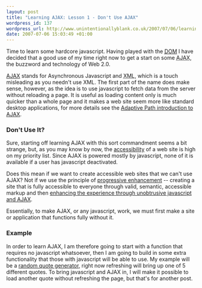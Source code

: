 ```yaml
---
layout: post
title: "Learning AJAX: Lesson 1 - Don't Use AJAX"
wordpress_id: 137
wordpress_url: http://www.unintentionallyblank.co.uk/2007/07/06/learning-ajax-lesson-1-dont-use-ajax/
date: 2007-07-06 15:03:49 +01:00
---
```

<p>Time to learn some hardcore javascript. Having played with the <a href="http://www.unintentionallyblank.co.uk/category/the-dom/"><abbr title="Document Object Model">DOM</abbr></a> I have decided that a good use of my time right now to get a start on some <abbr title="Asynchronous Javascript and XML">AJAX</abbr>, the buzzword and technology of Web 2.0.</p>

<p><a href="http://en.wikipedia.org/wiki/Ajax_(programming)">AJAX</a> stands for Asynchronous Javascript and <abbr title="eXtensible Markup Language">XML</abbr>, which is a touch misleading as you needn't use XML. The first part of the name does make sense, however, as the idea is to use javascript to fetch data from the server without reloading a page. It is useful as loading content only is much quicker than a whole page and it makes a web site seem more like standard desktop applications, for more details see the <a href="http://www.adaptivepath.com/publications/essays/archives/000385.php">Adaptive Path introduction to AJAX</a>.</p>

<h3>Don't Use It?</h3>

<p>Sure, starting off learning AJAX with this sort commandment seems a bit strange, but, as you may know by now, the <a href="http://www.unintentionallyblank.co.uk/category/accessibility/">accessibility</a> of a web site is high on my priority list. Since AJAX is powered mostly by javascript, none of it is available if a user has javascript deactivated.</p>

<p>Does this mean if we want to create accessible web sites that we can't use AJAX? Not if we use the principle of <a href="http://en.wikipedia.org/wiki/Progressive_enhancement">progressive enhancement</a> -- creating a site that is fully accessible to everyone through valid, semantic, accessible markup and then <a href="http://www.robertnyman.com/2006/03/23/ajax-javascript-and-accessibility/">enhancing the experience through unobtrusive javascript and AJAX</a>.</p>

<p>Essentially, to make AJAX, or any javascript, work, we must first make a site or application that functions fully without it.</p>

<h3>Example</h3>

<p>In order to learn AJAX, I am therefore going to start with a function that requires no javascript whatsoever, then I am going to build in some extra functionality that those with javascript will be able to use. My example will be a <a href="http://test.unintentionallyblank.co.uk/randomquote.php">random quote generator</a>, right now refreshing will bring up one of 5 different quotes. To bring javascript and AJAX in, I will make it possible to load another quote without refreshing the page, but that's for another post.</p>
